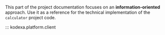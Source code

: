 This part of the project documentation focuses on
an **information-oriented** approach. Use it as a
reference for the technical implementation of the
`calculator` project code.

::: kodexa.platform.client